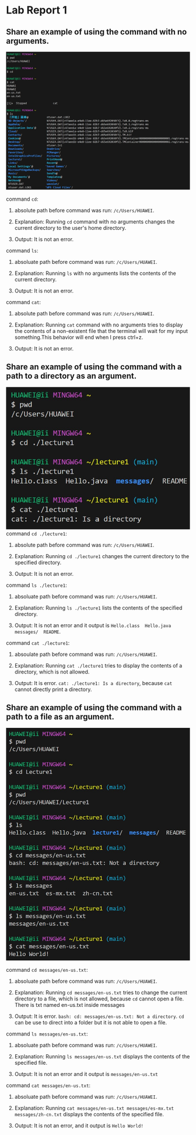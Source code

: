 # Lab Report 1
## Share an example of using the command with no arguments.
![image](noarguments.jpg)<br>
>
command `cd`: <br>
>
1. absolute path before command was run: `/c/Users/HUAWEI`.<br>
>
2. Explanation: Running `cd` command with no arguments changes the current directory to the user's home directory.<br>
>
3. Output: It is not an error.<br>
>
command `ls`:<br>
>
1. absoluate path before command was run: `/c/Users/HUAWEI`.<br>
>
2. Explanation: Running `ls` with no arguments lists the contents of the current directory.<br>
>
3. Output: It is not an error.<br>
>
command `cat`:<br>
>
1. absolute path before command was run: `/c/Users/HUAWEI`.<br>
>
2. Explanation: Running `cat` command with no arguments tries to display the contents of a non-existent file that the terminal will wait for my input something.This behavior will end when I press ctrl+z.<br>
>
3. Output: It is not an error.<br>
>
## Share an example of using the command with a path to a directory as an argument.
![image](directory.jpg)<br>
command `cd ./lecture1`:<br>
>
1. absolute path before command was run: `/c/Users/HUAWEI`.<br>
>  
2. Explanation: Running `cd ./lecture1` changes the current directory to the specified directory.<br>
> 
3. Output: It is not an error.<br>
> 
command `ls ./lecture1`:<br>
>
1. absoluate path before command was run: `/c/Users/HUAWEI`.<br>
>    
2. Explanation: Running `ls ./lecture1` lists the contents of the specified directory.<br>
>    
3. Output: It is not an error and it output is `Hello.class  Hello.java  messages/  README`.<br>
> 
command `cat ./lecture1`:<br>
>
1. absoulate path before command was run: `/c/Users/HUAWEI`.<br>
> 
2. Explanation: Running `cat ./lecture1` tries to display the contents of a directory, which is not allowed.<br>
> 
3. Output: It is error. `cat: ./lecture1: Is a directory`, because `cat` cannot directly print a directory.<br>
>
## Share an example of using the command with a path to a file as an argument.
![image](files.jpg)<br>
> 
command `cd messages/en-us.txt`:<br>
>
1. absoluate path before command was run: `/c/Users/HUAWEI`.<br>
> 
2. Explanation: Running `cd messages/en-us.txt` tries to change the current directory to a file, which is not allowed, because `cd` cannot open a file. There is txt named en-us.txt inside messages<br>
> 
3. Output: It is error. `bash: cd: messages/en-us.txt: Not a directory`. `cd` can be use to direct into a folder but it is not able to open a file.<br>
> 
command `ls messages/en-us.txt`:<br>
>
1. absoluate path before command was run: `/c/Users/HUAWEI`.<br>
> 
2. Explanation: Running `ls messages/en-us.txt` displays the contents of the specified file.<br>
> 
3. Output: It is not an error and it output is `messages/en-us.txt`<br>
> 
command `cat messages/en-us.txt`:<br>
>
1. absoluate path before command was run: `/c/Users/HUAWEI`.<br>
> 
2. Explanation: Running `cat messages/en-us.txt messages/es-mx.txt messages/zh-cn.txt` displays the contents of the specified file.<br>
> 
3. Output: It is not an error, and it output is `Hello World!` 

